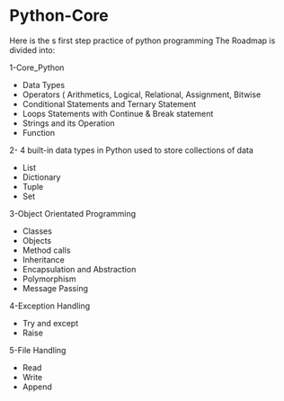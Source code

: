 
# Python-Core
 Here is the s first step practice of python programming 
The Roadmap is divided into:

1-Core_Python
- Data Types
- Operators ( Arithmetics, Logical, Relational, Assignment, Bitwise
- Conditional Statements and Ternary Statement
- Loops Statements with Continue & Break statement
- Strings and its Operation
- Function


2- 4 built-in data types
 in Python used to store collections of data
- List
- Dictionary
- Tuple
- Set


3-Object Orientated Programming 
- Classes
- Objects
- Method calls
- Inheritance
- Encapsulation and Abstraction
- Polymorphism
- Message Passing

4-Exception Handling
- Try and except
- Raise

5-File Handling
- Read
- Write
- Append
